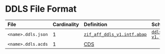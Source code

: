 # DDLS File Format


File | Cardinality | Definition | Schema | Example
:--- | :---  | :--- | :--- | :---
`<name>.ddls.json` | 1 | [`zif_aff_ddls_v1.intf.abap`](./type/zif_aff_ddls_v1.intf.abap) | [`ddls-v1.json`](./ddls-v1.json) | [`z_aff_example_ddls.ddls.json`](./examples/z_aff_example_ddls.ddls.json)
`<name>.ddls.acds` | 1 | [CDS](https://help.sap.com/doc/abapdocu_cp_index_htm/CLOUD/en-US/index.htm?file=abencds.htm) | | [`z_aff_example_ddls.ddls.acds`](./examples/z_aff_example_ddls.ddls.acds)
